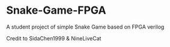 # Snake-Game-FPGA
A student project of simple Snake Game based on FPGA verilog

Credit to SidaChen1999 & NineLiveCat

